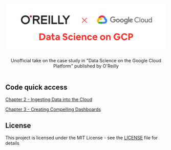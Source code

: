 <div align="center">
  <img width="512" src="https://raw.githubusercontent.com/2n3g5c9/data-science-on-gcp/master/img/data-science-on-gcp_banner.png" alt="data-science-on-gcp">
</div>

<br />

<div align="center">Unofficial take on the case study in "Data Science on the Google Cloud Platform" published by O'Reilly</div>

<br />

## Code quick access

[Chapter 2 - Ingesting Data into the Cloud](https://github.com/2n3g5c9/data-science-on-gcp/tree/master/02_Ingesting_Data_into_the_Cloud)

[Chapter 3 - Creating Compelling Dashboards](https://github.com/2n3g5c9/data-science-on-gcp/tree/master/03_Creating_Compelling_Dashboards)

## License

This project is licensed under the MIT License - see the [LICENSE](LICENSE) file for details
